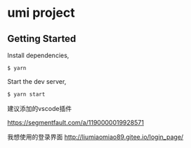 # umi project

## Getting Started

Install dependencies,

```bash
$ yarn
```

Start the dev server,

```bash
$ yarn start
```

建议添加的vscode插件

https://segmentfault.com/a/1190000019928571

我想使用的登录界面
http://liumiaomiao89.gitee.io/login_page/
